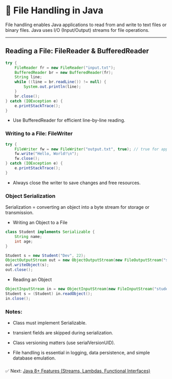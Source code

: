 # 📂 File Handling in Java

File handling enables Java applications to read from and write to text files or binary files. Java uses I/O (Input/Output) streams for file operations.

---

##  Reading a File: FileReader & BufferedReader

```java
try {
    FileReader fr = new FileReader("input.txt");
    BufferedReader br = new BufferedReader(fr);
    String line;
    while ((line = br.readLine()) != null) {
        System.out.println(line);
    }
    br.close();
} catch (IOException e) {
    e.printStackTrace();
}
```
- Use BufferedReader for efficient line-by-line reading.

### Writing to a File: FileWriter
```java
try {
    FileWriter fw = new FileWriter("output.txt", true); // true for append
    fw.write("Hello, World!\n");
    fw.close();
} catch (IOException e) {
    e.printStackTrace();
}
```
- Always close the writer to save changes and free resources.

### Object Serialization

Serialization = converting an object into a byte stream for storage or transmission.

- Writing an Object to a File
```java
class Student implements Serializable {
    String name;
    int age;
}
```
```java
Student s = new Student("Dev", 22);
ObjectOutputStream out = new ObjectOutputStream(new FileOutputStream("student.ser"));
out.writeObject(s);
out.close();
```
- Reading an Object
```java
ObjectInputStream in = new ObjectInputStream(new FileInputStream("student.ser"));
Student s = (Student) in.readObject();
in.close();
```
### Notes:
-	Class must implement Serializable.
-	transient fields are skipped during serialization.
-	Class versioning matters (use serialVersionUID).

- File handling is essential in logging, data persistence, and simple database emulation.
###

✅ Next: [Java 8+ Features (Streams, Lambdas, Functional Interfaces)](Java-8-Features.md)
